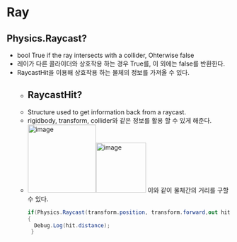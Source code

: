 # Ray

## Physics.Raycast?
* bool True if the ray intersects with a collider, Ohterwise false
* 레이가 다른 콜라이더와 상호작용 하는 경우 True를, 이 외에는 false를 반환한다.
* RaycastHit을 이용해 상효작용 하는 물체의 정보를 가져올 수 있다. 
  * ## RaycastHit?
  * Structure used to get information back from a raycast.
  * rigidbody, transform, collider와 같은 정보를 활용 할 수 있게 해준다.
  * <img width="154" alt="image" src="https://github.com/iou-bohun/group6-Linear-Regression-Calculator/assets/56661597/5c419f61-dca4-430d-b19b-63447ea23d0a"><img width="113" alt="image" src="https://github.com/iou-bohun/Udemy_Project_Camp/assets/56661597/8658973b-9266-4667-8739-71aaf04ba52b"> 
  이와 같이 물체간의 거리를 구할 수 있다.
    ``` c#
    if(Physics.Raycast(transform.position, transform.forward,out hit, 10 ))
    {
      Debug.Log(hit.distance);
     }
    ```
